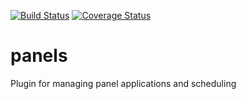 [![Build Status](https://travis-ci.org/magfest/panels.svg)](https://travis-ci.org/magfest/panels) [![Coverage Status](https://coveralls.io/repos/github/magfest/panels/badge.svg?branch=master)](https://coveralls.io/github/magfest/panels?branch=master)

# panels
Plugin for managing panel applications and scheduling
